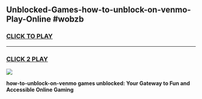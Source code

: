 
## Unblocked-Games-how-to-unblock-on-venmo-Play-Online #wobzb
<h3>
<a href="https://news.freeplayer.one?title=how-to-unblock-on-venmo&ref=3">CLICK TO PLAY</a></h3>
<hr>

<h3>
<a href="https://news.freeplayer.one?title=how-to-unblock-on-venmo&ref=3">CLICK 2 PLAY</a>
  
</h3>

<a href="https://news.freeplayer.one?title=how-to-unblock-on-venmo&ref=3"><img src="https://clearcache.store/games.png"></a>


**how-to-unblock-on-venmo games unblocked: Your Gateway to Fun and Accessible Online Gaming**
